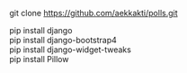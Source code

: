 git clone https://github.com/aekkakti/polls.git <br>

pip install django <br>
pip install django-bootstrap4 <br>
pip install django-widget-tweaks <br>
pip install Pillow <br>

